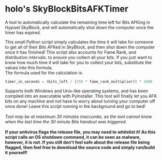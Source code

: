 # holo's SkyBlockBitsAFKTimer
A tool to automatically calculate the remaining time left for Bits AFKing in Hypixel SkyBlock, and will automatically shut down the computer once the timer has expired.

This small Python script simply calculates the time it will take for someone to get all of their Bits AFKed in SkyBlock, and then shut down the computer once it has finished!
This script also accounts for Fame Rank, and distribution intervals. to ensure you collect all your bits. If you just want to know how much time it will take for you to collect your bits, substitute the values into this formula. <br>The formula used for the calculation is:
```py
timer_in_seconds = (bits_left / (250 * fame_rank_multiplier)) * 1800
```

Supports both Windows and Unix-like operating systems, and has been compiled into an executable with PyInstaller.
This tool will finally let you AFK bits on any machine and not have to worry about turning your computer off once done! Leave this script running in the background and go to bed!<br><br>
*Tool may be at maximum 30 minutes inaccurate, as the tool cannot know when the last time the 30 minute Bits handout was triggered.*<br><br>
**If your antivirus flags the release file, you may need to whitelist it! As this script calls an OS shutdown command, it can be seen as malware, however, it is not. If you still don't feel safe about the release file being flagged, then feel free to download the source code and simply run/build it yourself!**
